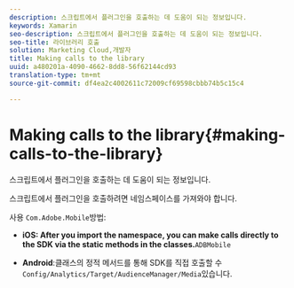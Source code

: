 ```yaml
---
description: 스크립트에서 플러그인을 호출하는 데 도움이 되는 정보입니다.
keywords: Xamarin
seo-description: 스크립트에서 플러그인을 호출하는 데 도움이 되는 정보입니다.
seo-title: 라이브러리 호출
solution: Marketing Cloud,개발자
title: Making calls to the library
uuid: a480201a-4090-4662-8dd8-56f62144cd93
translation-type: tm+mt
source-git-commit: df4ea2c4002611c72009cf69598cbbb74b5c15c4

---
```



# Making calls to the library{#making-calls-to-the-library}

스크립트에서 플러그인을 호출하는 데 도움이 되는 정보입니다.

스크립트에서 플러그인을 호출하려면 네임스페이스를 가져와야 합니다.

사용 `Com.Adobe.Mobile`방법:

* **iOS: After you import the namespace, you can make calls directly to the SDK via the static methods in the  classes.**`ADBMobile`

* **Android**:클래스의 정적 메서드를 통해 SDK를 직접 호출할 수 `Config/Analytics/Target/AudienceManager/Media`있습니다.

